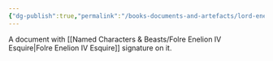```yaml
---
{"dg-publish":true,"permalink":"/books-documents-and-artefacts/lord-enelion-s-favour/","noteIcon":"","created":"2024-08-10T20:33:35.355+01:00","updated":"2024-12-13T17:46:18.131+00:00"}
---
```


A document with [[Named Characters & Beasts/Folre Enelion IV Esquire\|Folre Enelion IV Esquire]] signature on it. 